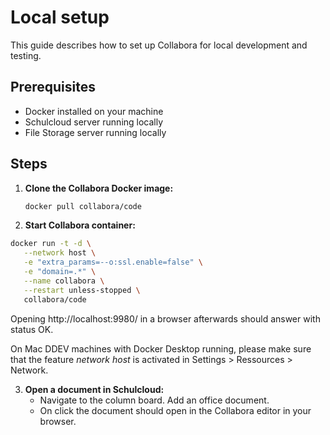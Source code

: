 # Local setup

This guide describes how to set up Collabora for local development and testing.

## Prerequisites
- Docker installed on your machine
- Schulcloud server running locally
- File Storage server running locally

## Steps

1. **Clone the Collabora Docker image:**
   ```bash
   docker pull collabora/code
   ```

2. **Start Collabora container:**
```bash
docker run -t -d \
   --network host \
   -e "extra_params=--o:ssl.enable=false" \
   -e "domain=.*" \
   --name collabora \
   --restart unless-stopped \
   collabora/code
```

Opening http://localhost:9980/ in a browser afterwards should answer with status OK.

On Mac DDEV machines with Docker Desktop running, please make sure that the feature _network host_ is activated in Settings > Ressources > Network.

3. **Open a document in Schulcloud:**
   - Navigate to the column board. Add an office document.
   - On click the document should open in the Collabora editor in your browser.

